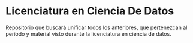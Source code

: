 # Licenciatura en Ciencia De Datos
Repositorio que buscará unificar todos los anteriores, que pertenezcan al período y material visto durante la licenciatura en ciencia de datos.
